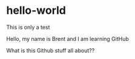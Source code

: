 # hello-world
This is only a test

Hello, my name is Brent and I am learning GitHub

What is this Github stuff all about??
